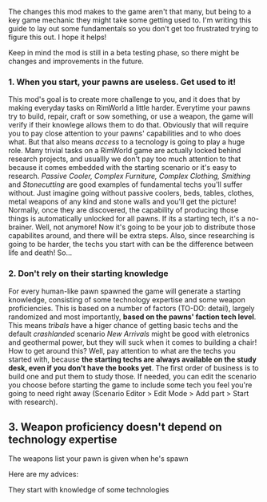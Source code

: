 The changes this mod makes to the game aren't that many, but being to a key game mechanic they might take some getting used to. I'm writing this guide to lay out some fundamentals so you don't get too frustrated trying to figure this out. I hope it helps!

Keep in mind the mod is still in a beta testing phase, so there might be changes and improvements in the future.

### 1. When you start, your pawns are useless. Get used to it!
This mod's goal is to create more challenge to you, and it does that by making everyday tasks on RimWorld a little harder. Everytime your pawns try to build, repair, craft or sow something, or use a weapon, the game will verify if their knowlege allows them to do that. Obviously that will require you to pay close attention to your pawns' capabilities and to who does what. But that also means _access_ to a tecnology is going to play a huge role. Many trivial tasks on a RimWorld game are actually locked behind research projects, and usuallly we don't pay too much attention to that because it comes embedded with the starting scenario or it's easy to research. _Passive Cooler, Complex Furniture, Complex Clothing, Smithing_ and _Stonecutting_ are good examples of fundamental techs you'll suffer without. Just imagine going without passive coolers, beds, tables, clothes, metal weapons of any kind and stone walls and you'll get the picture! Normally, once they are discovered, the capability of producing those things is automatically unlocked for all pawns. If its a starting tech, it's a no-brainer. Well, not anymore! Now it's going to be your job to distribute those capabilites around, and there will be extra steps. Also, since researching is going to be harder, the techs you start with can be the difference between life and death! So...

### 2. Don't rely on their starting knowledge
For every human-like pawn spawned the game will generate a starting knowledge, consisting of some technology expertise and some weapon proficiencies. This is based on a number of factors (TO-DO: detail), largely randomized and most importantly, **based on the pawns' faction tech level**. This means _tribals_ have a higer chance of getting basic techs and the default _crashlanded_ scenario _New Arrivals_ might be good with eletronics and geothermal power, but they will suck when it comes to building a chair! How to get around this? Well, pay attention to what are the techs you started with, because **the starting techs are always available on the study desk, even if you don't have the books yet**. The first order of business is to build one and put them to study those. If needed, you can edit the scenario you choose before starting the game to include some tech you feel you're going to need right away (Scenario Editor > Edit Mode > Add part > Start with research).

## 3. Weapon proficiency doesn't depend on technology expertise
The weapons list your pawn is given when he's spawn 


Here are my advices:


They start with knowledge of some technologies